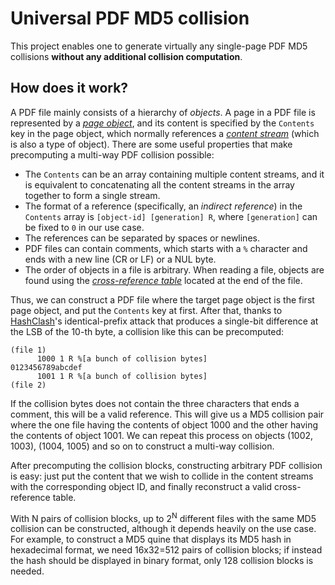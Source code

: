 # Universal PDF MD5 collision

This project enables one to generate virtually any single-page PDF MD5 collisions **without any additional collision computation**.

## How does it work?

A PDF file mainly consists of a hierarchy of *objects*. A page in a PDF file is represented by a [*page object*](https://opensource.adobe.com/dc-acrobat-sdk-docs/pdfstandards/PDF32000_2008.pdf#G6.1956489), and its content is specified by the `Contents` key in the page object, which normally references a [*content stream*](https://opensource.adobe.com/dc-acrobat-sdk-docs/pdfstandards/PDF32000_2008.pdf#G6.1913072) (which is also a type of object). There are some useful properties that make precomputing a multi-way PDF collision possible:

- The `Contents` can be an array containing multiple content streams, and it is equivalent to concatenating all the content streams in the array together to form a single stream.
- The format of a reference (specifically, an *indirect reference*) in the `Contents` array is `[object-id] [generation] R`, where `[generation]` can be fixed to `0` in our use case.
- The references can be separated by spaces or newlines.
- PDF files can contain comments, which starts with a `%` character and ends with a new line (CR or LF) or a NUL byte.
- The order of objects in a file is arbitrary. When reading a file, objects are found using the [*cross-reference table*](https://opensource.adobe.com/dc-acrobat-sdk-docs/pdfstandards/PDF32000_2008.pdf#G6.1839814) located at the end of the file.

Thus, we can construct a PDF file where the target page object is the first page object, and put the `Contents` key at first. After that, thanks to [HashClash](https://github.com/cr-marcstevens/hashclash)'s identical-prefix attack that produces a single-bit difference at the LSB of the 10-th byte, a collision like this can be precomputed:

```
(file 1)
      1000 1 R %[a bunch of collision bytes]
0123456789abcdef
      1001 1 R %[a bunch of collision bytes]
(file 2)
```

If the collision bytes does not contain the three characters that ends a comment, this will be a valid reference. This will give us a MD5 collision pair where the one file having the contents of object 1000 and the other having the contents of object 1001. We can repeat this process on objects (1002, 1003), (1004, 1005) and so on to construct a multi-way collision.

After precomputing the collision blocks, constructing arbitrary PDF collision is easy: just put the content that we wish to collide in the content streams with the corresponding object ID, and finally reconstruct a valid cross-reference table.

With N pairs of collision blocks, up to 2<sup>N</sup> different files with the same MD5 collision can be constructed, although it depends heavily on the use case. For example, to construct a MD5 quine that displays its MD5 hash in hexadecimal format, we need 16x32=512 pairs of collision blocks; if instead the hash should be displayed in binary format, only 128 collision blocks is needed.


